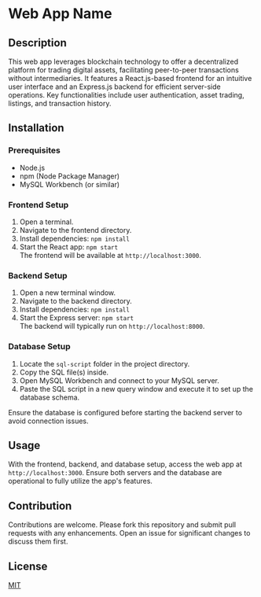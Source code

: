 # Web App Name

## Description
This web app leverages blockchain technology to offer a decentralized platform for trading digital assets, facilitating peer-to-peer transactions without intermediaries. It features a React.js-based frontend for an intuitive user interface and an Express.js backend for efficient server-side operations. Key functionalities include user authentication, asset trading, listings, and transaction history.

## Installation

### Prerequisites
- Node.js
- npm (Node Package Manager)
- MySQL Workbench (or similar)

### Frontend Setup
1. Open a terminal.
2. Navigate to the frontend directory.
3. Install dependencies: `npm install`
4. Start the React app: `npm start`  
   The frontend will be available at `http://localhost:3000`.

### Backend Setup
1. Open a new terminal window.
2. Navigate to the backend directory.
3. Install dependencies: `npm install`
4. Start the Express server: `npm start`  
   The backend will typically run on `http://localhost:8000`.

### Database Setup
1. Locate the `sql-script` folder in the project directory.
2. Copy the SQL file(s) inside.
3. Open MySQL Workbench and connect to your MySQL server.
4. Paste the SQL script in a new query window and execute it to set up the database schema.

Ensure the database is configured before starting the backend server to avoid connection issues.

## Usage
With the frontend, backend, and database setup, access the web app at `http://localhost:3000`. Ensure both servers and the database are operational to fully utilize the app's features.

## Contribution
Contributions are welcome. Please fork this repository and submit pull requests with any enhancements. Open an issue for significant changes to discuss them first.

## License
[MIT](https://choosealicense.com/licenses/mit/)
